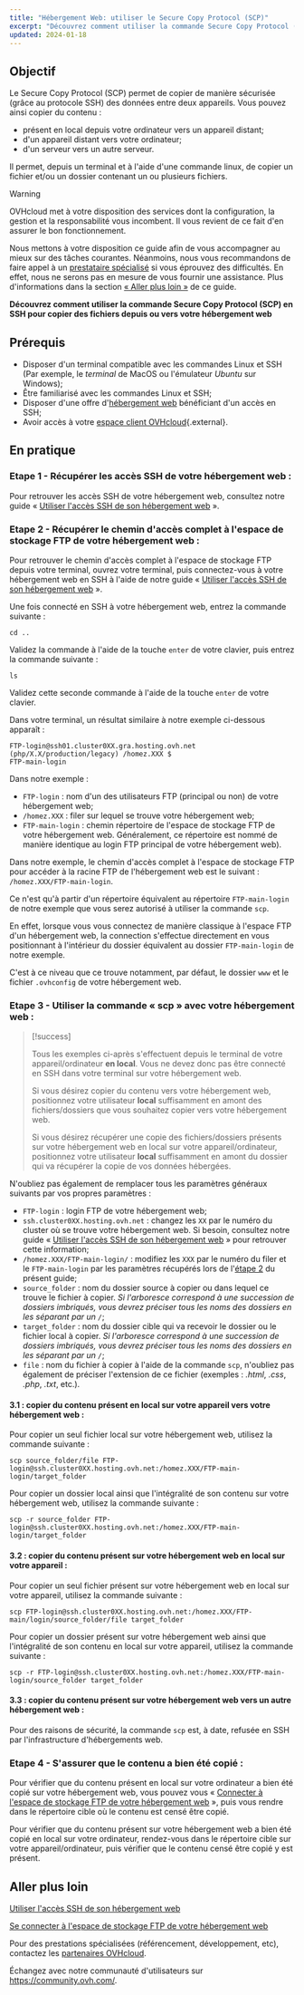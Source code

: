 ```yaml
---
title: "Hébergement Web: utiliser le Secure Copy Protocol (SCP)"
excerpt: "Découvrez comment utiliser la commande Secure Copy Protocol (SCP) en SSH pour copier des fichiers depuis ou vers votre hébergement web"
updated: 2024-01-18
---
```


## Objectif

Le Secure Copy Protocol (SCP) permet de copier de manière sécurisée (grâce au protocole SSH) des données entre deux appareils. Vous pouvez ainsi copier du contenu :

- présent en local depuis votre ordinateur vers un appareil distant;
- d'un appareil distant vers votre ordinateur;
- d'un serveur vers un autre serveur.

Il permet, depuis un terminal et à l'aide d'une commande linux, de copier un fichier et/ou un dossier contenant un ou plusieurs fichiers.

> [!warning]
>
> OVHcloud met à votre disposition des services dont la configuration, la gestion et la responsabilité vous incombent. Il vous revient de ce fait d'en assurer le bon fonctionnement.
> 
> Nous mettons à votre disposition ce guide afin de vous accompagner au mieux sur des tâches courantes. Néanmoins, nous vous recommandons de faire appel à un [prestataire spécialisé](https://partner.ovhcloud.com/fr/directory/) si vous éprouvez des difficultés. En effet, nous ne serons pas en mesure de vous fournir une assistance. Plus d'informations dans la section [« Aller plus loin »](#go-further) de ce guide.
>

**Découvrez comment utiliser la commande Secure Copy Protocol (SCP) en SSH pour copier des fichiers depuis ou vers votre hébergement web**

## Prérequis

- Disposer d'un terminal compatible avec les commandes Linux et SSH (Par exemple, le *terminal* de MacOS ou l'émulateur *Ubuntu* sur Windows);
- Être familiarisé avec les commandes Linux et SSH;
- Disposer d'une offre d'[hébergement web](https://www.ovhcloud.com/fr/web-hosting/) bénéficiant d'un accès en SSH;
- Avoir accès à votre [espace client OVHcloud](https://www.ovh.com/auth/?action=gotomanager&from=https://www.ovh.com/fr/&ovhSubsidiary=fr){.external}.
  
## En pratique

### Etape 1 - Récupérer les accès SSH de votre hébergement web :

Pour retrouver les accès SSH de votre hébergement web, consultez notre guide « [Utiliser l'accès SSH de son hébergement web](/pages/web_cloud/web_hosting/ssh_on_webhosting) ».

### Etape 2 - Récupérer le chemin d'accès complet à l'espace de stockage FTP de votre hébergement web : <a name="step2"></a>

Pour retrouver le chemin d'accès complet à l'espace de stockage FTP depuis votre terminal, ouvrez votre terminal, puis connectez-vous à votre hébergement web en SSH à l'aide de notre guide « [Utiliser l'accès SSH de son hébergement web](/pages/web_cloud/web_hosting/ssh_on_webhosting) ».

Une fois connecté en SSH à votre hébergement web, entrez la commande suivante : 

```ssh
cd ..
```

Validez la commande à l'aide de la touche `enter` de votre clavier, puis entrez la commande suivante :

```ssh
ls
```

Validez cette seconde commande à l'aide de la touche `enter` de votre clavier.

Dans votre terminal, un résultat similaire à notre exemple ci-dessous apparaît :

```ssh
FTP-login@ssh01.cluster0XX.gra.hosting.ovh.net (php/X.X/production/legacy) /homez.XXX $
FTP-main-login
```

Dans notre exemple :

- `FTP-login` : nom d'un des utilisateurs FTP (principal ou non) de votre hébergement web;
- `/homez.XXX` : filer sur lequel se trouve votre hébergement web;
- `FTP-main-login` : chemin répertoire de l'espace de stockage FTP de votre hébergement web. Généralement, ce répertoire est nommé de manière identique au login FTP principal de votre hébergement web).

Dans notre exemple, le chemin d'accès complet à l'espace de stockage FTP pour accéder à la racine FTP de l'hébergement web est le suivant : `/homez.XXX/FTP-main-login`.

Ce n'est qu'à partir d'un répertoire équivalent au répertoire `FTP-main-login` de notre exemple que vous serez autorisé à utiliser la commande `scp`.

En effet, lorsque vous vous connectez de manière classique à l'espace FTP d'un hébergement web, la connection s'effectue directement en vous positionnant à l'intérieur du dossier équivalent au dossier `FTP-main-login` de notre exemple.

C'est à ce niveau que ce trouve notamment, par défaut, le dossier `www` et le fichier `.ovhconfig` de votre hébergement web.

### Etape 3 - Utiliser la commande « scp » avec votre hébergement web :

> [!success]
>
> Tous les exemples ci-après s'effectuent depuis le terminal de votre appareil/ordinateur **en local**. Vous ne devez donc pas être connecté en SSH dans votre terminal sur votre hébergement web.
>
> Si vous désirez copier du contenu vers votre hébergement web, positionnez votre utilisateur **local** suffisamment en amont des fichiers/dossiers que vous souhaitez copier vers votre hébergement web.
>
> Si vous désirez récupérer une copie des fichiers/dossiers présents sur votre hébergement web en local sur votre appareil/ordinateur, positionnez votre utilisateur **local** suffisamment en amont du dossier qui va récupérer la copie de vos données hébergées.
>

N'oubliez pas également de remplacer tous les paramètres généraux suivants par vos propres paramètres :

- `FTP-login` : login FTP de votre hébergement web;
- `ssh.cluster0XX.hosting.ovh.net` : changez les `XX` par le numéro du cluster où se trouve votre hébergement web. Si besoin, consultez notre guide « [Utiliser l'accès SSH de son hébergement web](/pages/web_cloud/web_hosting/ssh_on_webhosting) » pour retrouver cette information;
- `/homez.XXX/FTP-main-login/` : modifiez les `XXX` par le numéro du filer et le `FTP-main-login` par les paramètres récupérés lors de l'[étape 2](#step2) du présent guide;
- `source_folder` : nom du dossier source à copier ou dans lequel ce trouve le fichier à copier. *Si l'arboresce correspond à une succession de dossiers imbriqués, vous devrez préciser tous les noms des dossiers en les séparant par un `/`*;
- `target_folder` : nom du dossier cible qui va recevoir le dossier ou le fichier local à copier. *Si l'arboresce correspond à une succession de dossiers imbriqués, vous devrez préciser tous les noms des dossiers en les séparant par un `/`*;
- `file` : nom du fichier à copier à l'aide de la commande `scp`, n'oubliez pas également de préciser l'extension de ce fichier (exemples : *.html*, *.css*, *.php*, *.txt*, etc.).

#### 3.1 : copier du contenu présent en local sur votre appareil vers votre hébergement web :

Pour copier un seul fichier local sur votre hébergement web, utilisez la commande suivante :

```ssh
scp source_folder/file FTP-login@ssh.cluster0XX.hosting.ovh.net:/homez.XXX/FTP-main-login/target_folder
```

Pour copier un dossier local ainsi que l'intégralité de son contenu sur votre hébergement web, utilisez la commande suivante :

```ssh
scp -r source_folder FTP-login@ssh.cluster0XX.hosting.ovh.net:/homez.XXX/FTP-main-login/target_folder 
```

#### 3.2 : copier du contenu présent sur votre hébergement web en local sur votre appareil :

Pour copier un seul fichier présent sur votre hébergement web en local sur votre appareil, utilisez la commande suivante :

```ssh
scp FTP-login@ssh.cluster0XX.hosting.ovh.net:/homez.XXX/FTP-main/login/source_folder/file target_folder 
```

Pour copier un dossier présent sur votre hébergement web ainsi que l'intégralité de son contenu en local sur votre appareil, utilisez la commande suivante :

```ssh
scp -r FTP-login@ssh.cluster0XX.hosting.ovh.net:/homez.XXX/FTP-main-login/source_folder target_folder
```

#### 3.3 : copier du contenu présent sur votre hébergement web vers un autre hébergement web :

Pour des raisons de sécurité, la commande `scp` est, à date, refusée en SSH par l'infrastructure d'hébergements web.

### Etape 4 - S'assurer que le contenu a bien été copié :

Pour vérifier que du contenu présent en local sur votre ordinateur a bien été copié sur votre hébergement web, vous pouvez vous « [Connecter à l'espace de stockage FTP de votre hébergement web](/pages/web_cloud/web_hosting/ftp_connection) », puis vous rendre dans le répertoire cible où le contenu est censé être copié.

Pour vérifier que du contenu présent sur votre hébergement web a bien été copié en local sur votre ordinateur, rendez-vous dans le répertoire cible sur votre appareil/ordinateur, puis vérifier que le contenu censé être copié y est présent.

## Aller plus loin <a name="go-further"></a>

[Utiliser l'accès SSH de son hébergement web](/pages/web_cloud/web_hosting/ssh_on_webhosting)

[Se connecter à l'espace de stockage FTP de votre hébergement web](/pages/web_cloud/web_hosting/ftp_connection)
 
Pour des prestations spécialisées (référencement, développement, etc), contactez les [partenaires OVHcloud](https://partner.ovhcloud.com/fr/directory/).
 
Échangez avec notre communauté d'utilisateurs sur <https://community.ovh.com/>.